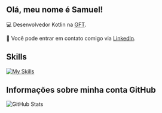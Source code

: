 ## Olá, meu nome é <strong>Samuel!</strong>

💻 Desenvolvedor Kotlin na [GFT](https://www.gft.com/br/pt).

💬 Você pode entrar em contato comigo via [LinkedIn](https://www.linkedin.com/in/barbosa-samuel97/).

## Skills

[![My Skills](https://skillicons.dev/icons?i=aws,bash,docker,git,grafana,java,kafka,kotlin,py,spring)](https://skillicons.dev)

## Informações sobre minha conta GitHub

  ![GitHub Stats](https://github-readme-stats.vercel.app/api?username=samuel-barbosa97&theme=dark&show_icons=true)

